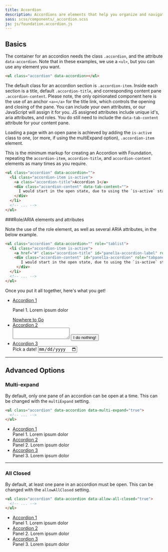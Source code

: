 ```yaml
---
title: Accordion
description: Accordions are elements that help you organize and navigate multiple documents in a single container. They can be used for switching between items in the container.
sass: scss/components/_accordion.scss
js: js/foundation.accordion.js
---
```


## Basics

The container for an accordion needs the class `.accordion`, and the attribute `data-accordion`. Note that in these examples, we use a `<ul>`, but you can use any element you want.

```html
<ul class="accordion" data-accordion></ul>
```

The default class for an accordion section is `.accordion-item`. Inside each section is a title, default `.accordion-title`, and corresponding content pane `.accordion-content`. Please note, the only opinionated component here is the use of an anchor `<a></a>` for the title link, which controls the opening and closing of the pane. You can include your own attributes, or our JavaScript will assign it for you. JS assigned attributes include unique id's, aria attributes, and roles. You do still need to include the `data-tab-content` attribute for your content pane.

Loading a page with an open pane is achieved by adding the `is-active` class to one, (or more, if using the multiExpand option), `.accordion-item` element.

This is the minimum markup for creating an Accordion with Foundation, repeating the `accordion-item`, `accordion-title`, and `accordion-content` elements as many times as you require.
```html
<ul class="accordion" data-accordion="">
  <li class="accordion-item is-active">
    <a class="accordion-title">Accordion 1</a>
    <div class="accordion-content" data-tab-content="">
      I would start in the open state, due to using the `is-active` state class.
    </div>
  </li>
  <!-- ... -->
</ul>
```
###Role/ARIA elements and attributes

Note the use of the role element, as well as several ARIA attributes, in the below example.
```html
<ul class="accordion" data-accordion="" role="tablist">
  <li class="accordion-item is-active">
    <a href="#" class="accordion-title" id="panel1a-accordion-label" role="tab"   aria-controls="panel1a-accordion" aria-expanded="true" aria-selected="true">Accordion 1</a>
    <div class="accordion-content" id="panel1a-accordion" role="tabpanel" data-tab-content="" aria-labelledby="panel1a-accordion-label" aria-hidden="false" style="display: block;">
       I would start in the open state, due to using the `is-active` state class.
     </div>
  </li>
  <!-- ... -->
</ul>
```
Once you put it all together, here's what you get!

<ul class="accordion" data-accordion="" role="tablist">
  <li class="accordion-item is-active">
    <a href="#" class="accordion-title" id="panel1a-accordion-label" role="tab"   aria-controls="panel1a-accordion" aria-expanded="true" aria-selected="true">Accordion 1</a>
    <div class="accordion-content" id="panel1a-accordion" role="tabpanel" data-tab-content="" aria-labelledby="panel1a-accordion-label" aria-hidden="false" style="display: block;">
      <p>Panel 1. Lorem ipsum dolor</p>
      <a href="#">Nowhere to Go</a>
    </div>
  </li>
  <li class="accordion-item">
    <a href="#" class="accordion-title" id="panel2a-accordion-label" role="tab"  aria-controls="panel2a-accordion" aria-expanded="false" aria-selected="false">Accordion 2</a>
    <div class="accordion-content" id="panel2a-accordion" role="tabpanel" data-tab-content="" aria-labelledby="panel2a-accordion-label" aria-hidden="true">
      <textarea></textarea>
      <button class="button">I do nothing!</button>
    </div>
  </li>
  <li class="accordion-item">
    <a href="#" class="accordion-title" id="panel3a-accordion-label" role="tab"  aria-controls="panel3a-accordion" aria-expanded="false" aria-selected="false">Accordion 3</a>
    <div class="accordion-content" id="panel3a-accordion" role="tabpanel" data-tab-content="" aria-labelledby="panel3a-accordion-label" aria-hidden="true">
      Pick a date!
      <input type="date"></input>
    </div>
  </li>
</ul>

---

## Advanced Options

### Multi-expand

By default, only one pane of an accordion can be open at a time. This can be changed with the `multiExpand` setting.

```html
<ul class="accordion" data-accordion data-multi-expand="true">
  <!-- ... -->
</ul>
```

<ul class="accordion" data-accordion data-multi-expand='true'>
  <li class="accordion-item is-active">
    <a href="#" class="accordion-title">Accordion 1</a>
    <div class="accordion-content" data-tab-content >
      Panel 1. Lorem ipsum dolor
    </div>
  </li>
  <li class="accordion-item">
    <a href="#" class="accordion-title">Accordion 2</a>
    <div class="accordion-content" data-tab-content>
      Panel 2. Lorem ipsum dolor
    </div>
  </li>
  <li class="accordion-item">
    <a href="#" class="accordion-title">Accordion 3</a>
    <div class="accordion-content" data-tab-content>
      Panel 3. Lorem ipsum dolor
    </div>
  </li>
</ul>

---

### All Closed

By default, at least one pane in an accordion must be open. This can be changed with the `allowAllClosed` setting.

```html
<ul class="accordion" data-accordion data-allow-all-closed="true">
  <!-- ... -->
</ul>
```

<ul class="accordion" data-accordion data-allow-all-closed='true'>
  <li class="accordion-item is-active">
    <a href="#" class="accordion-title">Accordion 1</a>
    <div class="accordion-content" data-tab-content >
      Panel 1. Lorem ipsum dolor
    </div>
  </li>
  <li class="accordion-item">
    <a href="#" class="accordion-title">Accordion 2</a>
    <div class="accordion-content" data-tab-content>
      Panel 2. Lorem ipsum dolor
    </div>
  </li>
  <li class="accordion-item">
    <a href="#" class="accordion-title">Accordion 3</a>
    <div class="accordion-content" data-tab-content>
      Panel 3. Lorem ipsum dolor
    </div>
  </li>
</ul>
